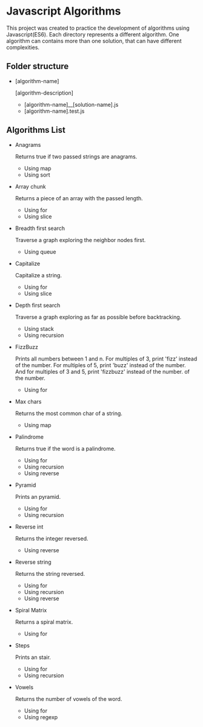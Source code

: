 # Javascript Algorithms

This project was created to practice the development of algorithms using Javascript(ES6). Each directory represents a different algorithm. One algorithm can contains more than one solution, that can have different complexities.

## Folder structure

  - [algorithm-name]

    [algorithm-description]

    - [algorithm-name]__[solution-name].js
    - [algorithm-name].test.js

## Algorithms List
  - Anagrams

    Returns true if two passed strings are anagrams.
    - Using map
    - Using sort
  - Array chunk

    Returns a piece of an array with the passed length.
    - Using for
    - Using slice

  - Breadth first search

    Traverse a graph exploring the neighbor nodes first.
    - Using queue
  - Capitalize

    Capitalize a string.
    - Using for
    - Using slice
  - Depth first search

    Traverse a graph exploring as far as possible before backtracking.
    - Using stack
    - Using recursion
  - FizzBuzz

    Prints all numbers between 1 and n. For multiples of 3, print 'fizz' instead
    of the number. For multiples of 5, print 'buzz' instead of the number. And for
    multiples of 3 and 5, print 'fizzbuzz' instead of the number.
    of the number.

      - Using for

  - Max chars

    Returns the most common char of a string.
    - Using map
  - Palindrome

    Returns true if the word is a palindrome.
    - Using for
    - Using recursion
    - Using reverse
  - Pyramid

    Prints an pyramid.
    - Using for
    - Using recursion
  - Reverse int

    Returns the integer reversed.
    - Using reverse
  - Reverse string

    Returns the string reversed.
    - Using for
    - Using recursion
    - Using reverse
  - Spiral Matrix

    Returns a spiral matrix.
      - Using for
  - Steps

    Prints an stair.
    - Using for
    - Using recursion
  - Vowels

    Returns the number of vowels of the word.
    - Using for
    - Using regexp
